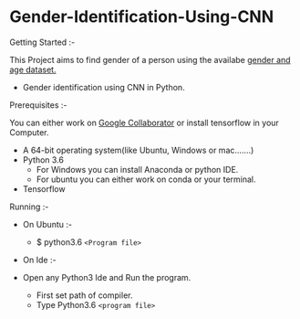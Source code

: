 # Gender-Identification-Using-CNN

Getting Started :-

  This Project aims to find gender of a person using the availabe [gender and age dataset.](https://drive.google.com/open?id=1dLZaJ_1mVt4m99vk7S3Kf6EcPJ-Vsmdq)
  
  - Gender identification using CNN in Python.
  
Prerequisites :-
  
  You can either work on [Google Collaborator](https://colab.research.google.com/) or install tensorflow in your Computer.
  
  - A 64-bit  operating system(like Ubuntu, Windows or mac.......)
  - Python 3.6
    - For Windows you can install Anaconda or python IDE.
    - For ubuntu you can either work on conda or your terminal.
  - Tensorflow

Running :-
  
  - On Ubuntu :-
  
    - $ python3.6 `<Program file>`
  
  - On Ide :-
  
  - Open any Python3 Ide and Run the program.

    - First set path of compiler.
    - Type Python3.6 `<program file>`
